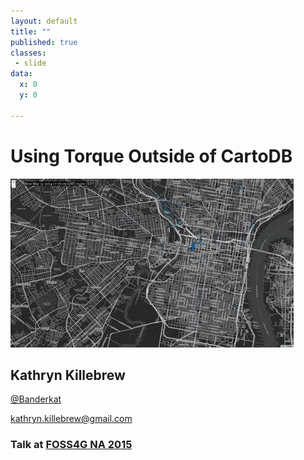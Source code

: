 ```yaml
---
layout: default
title: ""
published: true
classes:
 - slide
data:
  x: 0
  y: 0

---
```


# Using Torque Outside of CartoDB #

![Animation GIF](img/cyclephilly.gif "CyclePhilly time lapse")

## Kathryn Killebrew ##

[@Banderkat](https://twitter.com/banderkat)

<kathryn.killebrew@gmail.com>

### Talk at [FOSS4G NA 2015](https://2015.foss4g-na.org/session/torque-time-lapse-map-animations-outside-cartodb)
